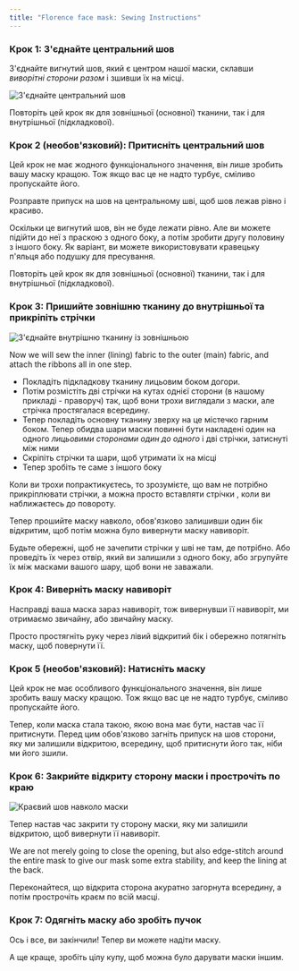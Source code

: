 ```yaml
---
title: "Florence face mask: Sewing Instructions"
---
```


### Крок 1: З'єднайте центральний шов

З'єднайте вигнутий шов, який є центром нашої маски, склавши _виворітні сторони разом_ і зшивши їх на місці.

![З'єднайте центральний шов](step1.svg)

<Note>Повторіть цей крок як для зовнішньої (основної) тканини, так і для внутрішньої (підкладкової).</Note>

### Крок 2 (необов'язковий): Притисніть центральний шов

<Note>

Цей крок не має жодного функціонального значення, він лише зробить вашу маску кращою.
Тож якщо вас це не надто турбує, сміливо пропускайте його.

</Note>

Розправте припуск на шов на центральному шві, щоб шов лежав рівно і красиво.

Оскільки це вигнутий шов, він не буде лежати рівно. Але ви можете підійти до неї з праскою з одного боку, а потім зробити другу половину з іншого боку. Як варіант, ви можете використовувати кравецьку п'яльця або подушку для пресування.

<Note>Повторіть цей крок як для зовнішньої (основної) тканини, так і для внутрішньої (підкладкової).</Note>

### Крок 3: Пришийте зовнішню тканину до внутрішньої та прикріпіть стрічки

![З'єднайте внутрішню тканину із зовнішньою](step3.svg)

Now we will sew the inner (lining) fabric to the outer (main) fabric, and attach the ribbons all in one step.

- Покладіть підкладкову тканину лицьовим боком догори.
- Потім розмістіть дві стрічки на кутах однієї сторони (в нашому прикладі - праворуч) так, щоб вони трохи виглядали з маски, але стрічка простягалася всередину.
- Тепер покладіть основну тканину зверху на це містечко гарним боком. Тепер обидва шари маски повинні бути накладені один на одного _лицьовими сторонами один до одного_ і дві стрічки, затиснуті між ними
- Скріпіть стрічки та шари, щоб утримати їх на місці
- Тепер зробіть те саме з іншого боку

<Tip>

Коли ви трохи попрактикуєтесь, то зрозумієте, що вам не потрібно прикріплювати стрічки, а можна просто вставляти стрічки
, коли ви наближаєтесь до повороту.

</Tip>

Тепер прошийте маску навколо, обов'язково залишивши один бік відкритим, щоб потім можна було вивернути маску навиворіт.

<Warning>

Будьте обережні, щоб не зачепити стрічки у шві не там, де потрібно.
Або проведіть їх через отвір, який ви залишили з одного боку, або згрупуйте їх між
масками вашого шару, щоб вони не заважали.

</Warning>

### Крок 4: Виверніть маску навиворіт

Насправді ваша маска зараз навиворіт, тож вивернувши її навиворіт, ми отримаємо звичайну, або звичайну маску.

Просто простягніть руку через лівий відкритий бік і обережно потягніть маску, щоб повернути її.

### Крок 5 (необов'язковий): Натисніть маску

<Note>

Цей крок не має особливого функціонального значення, він лише зробить вашу маску кращою.
Тож якщо вас це не надто турбує, сміливо пропускайте його.

</Note>

Тепер, коли маска стала такою, якою вона має бути, настав час її притиснути. Перед цим обов'язково загніть припуск на шов сторони, яку ми залишили відкритою, всередину, щоб притиснути його так, ніби ми його зшили.

### Крок 6: Закрийте відкриту сторону маски і прострочіть по краю

![Краєвий шов навколо маски](step6.svg)

Тепер настав час закрити ту сторону маски, яку ми залишили відкритою, щоб вивернути її навиворіт.

We are not merely going to close the opening, but also edge-stitch around the entire mask to give our mask some extra stability, and keep the lining at the back.

Переконайтеся, що відкрита сторона акуратно загорнута всередину, а потім прострочіть краєм по всій масці.

### Крок 7: Одягніть маску або зробіть пучок

Ось і все, ви закінчили! Тепер ви можете надіти маску.

А ще краще, зробіть цілу купу, щоб можна було дарувати маски іншим.
